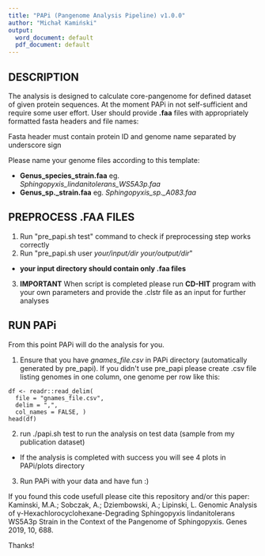 ```yaml
---
title: "PAPi (Pangenome Analysis Pipeline) v1.0.0"
author: "Michał Kamiński"
output:
  word_document: default
  pdf_document: default
---
```

## DESCRIPTION
The analysis is designed to calculate core-pangenome for defined dataset of given protein sequences.
At the moment PAPi in not self-sufficient and require some user effort.
User should provide __.faa__ files with appropriately formatted fasta headers and file names:

Fasta header must contain protein ID and genome name separated by underscore sign

Please name your genome files according to this template:

 * __Genus_species_strain.faa__ eg. _Sphingopyxis_lindanitolerans_WS5A3p.faa_
 * __Genus_sp.\_strain.faa__ eg. _Sphingopyxis_sp.\_A083.faa_

## PREPROCESS .FAA FILES

1. Run "pre_papi.sh test" command to check if preprocessing step works correctly
2. Run "pre_papi.sh user _your/input/dir_ _your/output/dir_"
- __your input directory should contain only .faa files__
3. __IMPORTANT__ When script is completed please run __CD-HIT__ program with your own parameters and provide the .clstr file as an input for further analyses 


## RUN PAPi

From this point PAPi will do the analysis for you.

1. Ensure that you have _gnames_file.csv_ in PAPi directory (automatically generated
by pre_papi). If you didn't use pre_papi please create .csv file listing genomes in one column, one genome per row like this:
```{r gnames_file demo, echo=FALSE, message=FALSE}
df <- readr::read_delim(
  file = "gnames_file.csv",
  delim = ",",
  col_names = FALSE, )
head(df)
```

2. run ./papi.sh test to run the analysis on test data (sample from my publication dataset)

* If the analysis is completed with success you will see 4 plots in PAPi/plots directory

3. Run PAPi with your data and have fun :)

If you found this code usefull please cite this repository and/or this paper: 
Kaminski, M.A.; Sobczak, A.; Dziembowski, A.; Lipinski, L. Genomic Analysis of γ-Hexachlorocyclohexane-Degrading Sphingopyxis lindanitolerans WS5A3p Strain in the Context of the Pangenome of Sphingopyxis. Genes 2019, 10, 688.

Thanks!
